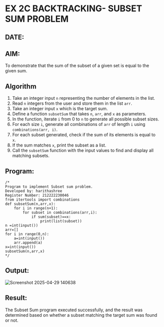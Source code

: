 # EX 2C BACKTRACKING- SUBSET SUM PROBLEM
## DATE:

## AIM:
To demonstrate that the sum of the subset of a given set is equal to the given sum.


## Algorithm
1. Take an integer input `n` representing the number of elements in the list.  
2. Read `n` integers from the user and store them in the list `arr`.  
3. Take an integer input `x` which is the target sum.  
4. Define a function `subsetSum` that takes `n`, `arr`, and `x` as parameters.  
5. In the function, iterate `i` from 0 to `n` to generate all possible subset sizes.  
6. For each size `i`, generate all combinations of `arr` of length `i` using `combinations(arr, i)`.  
7. For each subset generated, check if the sum of its elements is equal to `x`.  
8. If the sum matches `x`, print the subset as a list.  
9. Call the `subsetSum` function with the input values to find and display all matching subsets.

## Program:
```
/*
Program to implement Subset sum problem.
Developed by: harithashree
Register Number: 212222230046
from itertools import combinations
def subsetSum(n,arr,x):
    for i in range(n+1):
        for subset in combinations(arr,i):
            if sum(subset)==x:
                print(list(subset))
n =int(input())
arr=[]
for i in range(0,n):
    a=int(input())
    arr.append(a)
x=int(input())
subsetSum(n,arr,x)
*/
```

## Output:

![Screenshot 2025-04-29 140638](https://github.com/user-attachments/assets/34c0a3a1-e86c-4858-9dee-b78e1e78c313)



## Result:
The Subset Sum program executed successfully, and the result was determined based on whether a subset matching the target sum was found or not.
